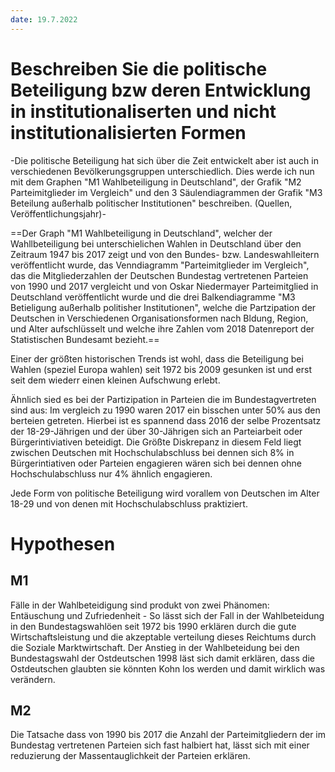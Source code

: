 ```yaml
---
date: 19.7.2022
---
```

# Beschreiben Sie die politische Beteiligung bzw deren Entwicklung in institutionaliserten und nicht institutionalisierten Formen
-Die politische Beteiligung hat sich über die Zeit entwickelt aber ist auch in verschiedenen Bevölkerungsgruppen unterschiedlich. Dies werde ich nun mit dem Graphen "M1 Wahlbeteiligung in Deutschland", der Grafik "M2 Parteimitglieder im Vergleich" und den 3 Säulendiagrammen der Grafik "M3 Beteilung außerhalb politischer Institutionen" beschreiben. (Quellen, Veröffentlichungsjahr)-

==Der Graph "M1 Wahlbeteiligung in Deutschland", welcher der Wahllbeteiligung bei unterschielichen Wahlen in Deutschland über den Zeitraum 1947 bis 2017 zeigt und von den Bundes- bzw. Landeswahlleitern veröffentlicht wurde, das Venndiagramm "Parteimitglieder im Vergleich", das die Mitgliederzahlen der Deutschen Bundestag vertretenen Parteien von 1990 und 2017 vergleicht und von Oskar Niedermayer Parteimitglied in Deutschland veröffentlicht wurde und die drei Balkendiagramme "M3 Betieligung außerhalb politisher Institutionen", welche die Partzipation der Deutschen in Verschiedenen Organisationsformen nach Bldung, Region, und Alter aufschlüsselt und welche ihre Zahlen vom 2018 Datenreport der Statistischen Bundesamt bezieht.==


Einer der größten historischen Trends ist wohl, dass die Beteiligung bei Wahlen (speziel Europa wahlen) seit 1972 bis 2009 gesunken ist und erst seit dem wiederr einen kleinen Aufschwung erlebt.

Ähnlich sied es bei der Partizipation in Parteien die im Bundestagvertreten sind aus: Im vergleich zu 1990 waren 2017 ein bisschen unter 50% aus den berteien getreten.  Hierbei ist es spannend dass 2016 der selbe Prozentsatz der 18-29-Jährigen und der über 30-Jährigen sich an Parteiarbeit oder Bürgerintiviativen beteidigt. Die Größte Diskrepanz in diesem Feld liegt zwischen Deutschen mit Hochschulabschluss bei dennen sich 8% in Bürgerintiativen oder Parteien engagieren wären sich bei dennen ohne Hochschulabschluss nur 4% ähnlich engagieren.

Jede Form von politische Beteiligung wird vorallem von Deutschen im Alter 18-29 und von denen mit Hochschulabschluss praktiziert.

# Hypothesen
## M1
Fälle in der Wahlbeteidigung sind produkt von zwei Phänomen: Entäuschung und Zufriedenheit - So lässt sich der Fall in der Wahlbeteidung in den Bundestagswahlöen seit 1972 bis 1990 erklären durch die gute Wirtschaftsleistung und die akzeptable verteilung dieses Reichtums durch die Soziale Marktwirtschaft. Der Anstieg in der Wahlbeteidung bei den Bundestagswahl der Ostdeutschen 1998 läst sich damit erklären, dass die Ostdeutschen glaubten sie könnten Kohn los werden und damit wirklich was verändern.
## M2
Die Tatsache dass von 1990 bis 2017 die Anzahl der Parteimitgliedern der im Bundestag vertretenen Parteien sich fast halbiert hat, lässt sich mit einer reduzierung der Massentauglichkeit der Parteien erklären.